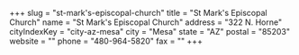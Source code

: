 +++
slug = "st-mark's-episcopal-church"
title = "St Mark's Episcopal Church"
name = "St Mark's Episcopal Church"
address = "322 N. Horne"
cityIndexKey = "city-az-mesa"
city = "Mesa"
state = "AZ"
postal = "85203"
website = ""
phone = "480-964-5820"
fax = ""
+++
